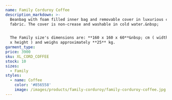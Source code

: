 ```yaml
---
name: Family Corduroy Coffee
description_markdown: >-
  Beanbag with foam filled inner bag and removable cover in luxurious corduroy
  fabric. The cover is non-crease and washable in cold water.&nbsp;


  The Family size's dimensions are: **160 x 160 x 60**&nbsp; cm ( width x depth
  x height ) and weighs approximately **25** kg.
garment_type:
price: 3900
sku: XL_CORD_COFFEE
stock: 10
sizes:
  - Family
styles:
  - name: Coffee
    color: '#856558'
    image: /images/products/family-corduroy/family-corduroy-coffee.jpg
---
```

